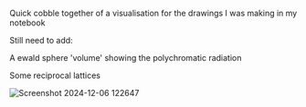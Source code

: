 Quick cobble together of a visualisation for the drawings I was making in my notebook

Still need to add:


A ewald sphere 'volume' showing the polychromatic radiation 


Some reciprocal lattices

![Screenshot 2024-12-06 122647](https://github.com/user-attachments/assets/0e0b8e26-3ee7-4b3c-bbf5-2ed06bb7d2e2)
